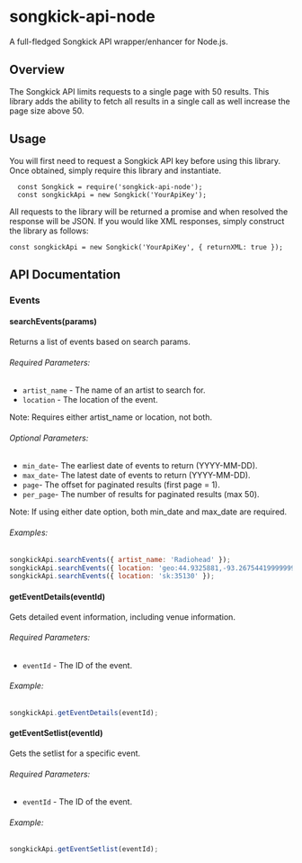 # songkick-api-node
A full-fledged Songkick API wrapper/enhancer for Node.js.

## Overview
The Songkick API limits requests to a single page with 50 results.
This library adds the ability to fetch all results in a single call as well increase the page size above 50.

## Usage
You will first need to request a Songkick API key before using this library.
Once obtained, simply require this library and instantiate.

```
  const Songkick = require('songkick-api-node');
  const songkickApi = new Songkick('YourApiKey');
```

All requests to the library will be returned a promise and when resolved the response will be JSON.
If you would like XML responses, simply construct the library as follows:
```
const songkickApi = new Songkick('YourApiKey', { returnXML: true });
```

## API Documentation
### Events
#### searchEvents(params)
Returns a list of events based on search params.

###### Required Parameters:
* `artist_name` - The name of an artist to search for.
* `location` - The location of the event. 

Note: Requires either artist_name or location, not both.

###### Optional Parameters:
* `min_date`- The earliest date of events to return (YYYY-MM-DD).
* `max_date`- The latest date of events to return (YYYY-MM-DD).
* `page`- The offset for paginated results (first page = 1).
* `per_page`- The number of results for paginated results (max 50).

Note: If using either date option, both min_date and max_date are required.

###### Examples:
```js
songkickApi.searchEvents({ artist_name: 'Radiohead' });
songkickApi.searchEvents({ location: 'geo:44.9325881,-93.26754419999999' });
songkickApi.searchEvents({ location: 'sk:35130' });
```

#### getEventDetails(eventId)
Gets detailed event information, including venue information.

###### Required Parameters:
  * `eventId` - The ID of the event.
  
###### Example:
```js
songkickApi.getEventDetails(eventId);
```

#### getEventSetlist(eventId)
Gets the setlist for a specific event.

###### Required Parameters:
  * `eventId` - The ID of the event.
  
###### Example:
```js
songkickApi.getEventSetlist(eventId);
```